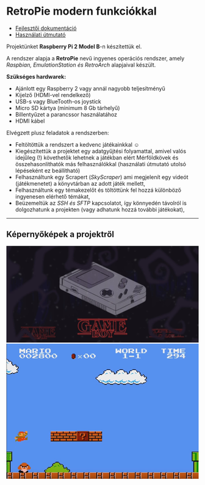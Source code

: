 # RetroPie modern funkciókkal

- [Fejlesztői dokumentáció](https://github.com/bvlnt/rpi-beadando/wiki/Fejleszt%C5%91i-dokument%C3%A1ci%C3%B3)  
- [Használati útmutató](https://github.com/bvlnt/rpi-beadando/wiki/Haszn%C3%A1lati-%C3%9Atmutat%C3%B3)  

Projektünket **Raspberry Pi 2 Model B**-n készítettük el.  

A rendszer alapja a **RetroPie** nevű ingyenes operációs rendszer, amely *Raspbian, EmulationStation és RetroArch* alapjaival készült.  

**Szükséges hardwarek:**
- Ajánlott egy Raspberry 2 vagy annál nagyobb teljesítményű
- Kijelző (HDMI-vel rendelkező)
- USB-s vagy BlueTooth-os joystick
- Micro SD kártya (minimum 8 Gb tárhelyű)
- Billentyűzet a parancssor használatához
- HDMI kábel

Elvégzett plusz feladatok a rendszerben:  
- Feltöltöttük a rendszert a kedvenc játékainkkal ☺
- Kiegészítettük a projektet egy adatgyűjtési folyamattal, amivel valós idejűleg (!) követhetők lehetnek a játékban elért Mérföldkövek és összehasonlíthatók más felhasználókkal (használati útmutató utolsó lépéseként ez beállítható)
- Felhasználtunk egy Scrapert (*SkyScraper*) ami megjelenít egy videót (játékmenetet) a könyvtárban az adott játék mellett,
- Felhasználtunk egy témakezelőt és töltöttünk fel hozzá különböző ingyenesen elérhető témákat,
- Beüzemeltük az *SSH és SFTP* kapcsolatot, így könnyedén távolról is dolgozhatunk a projekten (vagy adhatunk hozzá további játékokat),

---
## Képernyőképek a projektről
![Menü](kepernyokep_menu.jpg)  
![Játékmenet](kepernyokep_jatekmenet.jpg)  
